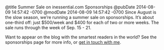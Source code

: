 @title Summer Sale on inessential.com Sponsorships
@pubDate 2014-08-09 14:57:42 -0700
@modDate 2014-08-09 14:57:42 -0700
Since August is the slow season, we’re running a summer sale on sponsorships. It’s about one-third off: just $500/week and $400 for each of two or more weeks. The sale runs through the week of Sep. 15 - 21.

Want to appear on the blog with the smartest readers in the world? See the sponsorships page for more info, or <a href="&#109;&#97;&#x69;&#108;&#116;o:&#x73;&#112;&#111;&#x6E;&#x73;&#x6F;&#x72;&#115;&#64;&#x72;a&#110;&#x63;&#x68;&#101;&#x72;o&#x2E;&#99;&#111;&#x6D;?subject=Sponsorship">get in touch with me</a>.
